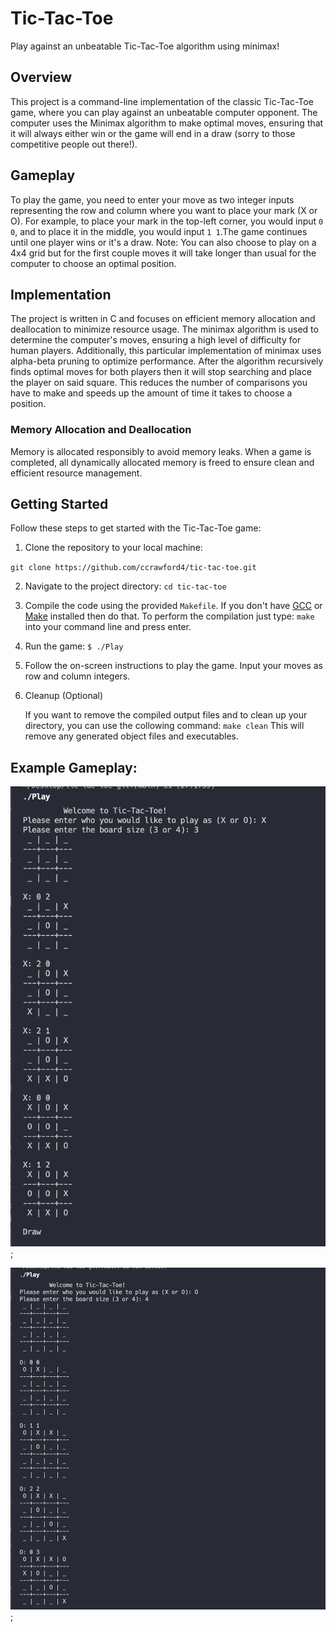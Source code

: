 # Tic-Tac-Toe
Play against an unbeatable Tic-Tac-Toe algorithm using minimax!

## Overview

This project is a command-line implementation of the classic Tic-Tac-Toe game,
where you can play against an unbeatable computer opponent. The computer
uses the Minimax algorithm to make optimal moves, ensuring that it will
always either win or the game will end in a draw (sorry to those 
competitive people out there!). 

## Gameplay

To play the game, you need to enter your move as two integer inputs representing
the row and column where you want to place your mark (X or O). For example, to
place your mark in the top-left corner, you would input `0 0`, and to place it
in the middle, you would input `1 1`.The game continues until one player wins or
it's a draw. Note: You can also choose to play on a 4x4 grid but for the first
couple moves it will take longer than usual for the computer to choose an optimal
position.

## Implementation

The project is written in C and focuses on efficient memory allocation and
deallocation to minimize resource usage. The minimax algorithm is used to determine
the computer's moves, ensuring a high level of difficulty for human players. Additionally,
this particular implementation of minimax uses alpha-beta pruning to optimize performance.
After the algorithm recursively finds optimal moves for both players then it will stop searching 
and place the player on said square. This reduces the number of comparisons you have to make and 
speeds up the amount of time it takes to choose a position.

### Memory Allocation and Deallocation

Memory is allocated responsibly to avoid memory leaks. When a game is completed, 
all dynamically allocated memory is freed to ensure clean and efficient resource
management.

## Getting Started

Follow these steps to get started with the Tic-Tac-Toe game:

1. Clone the repository to your local machine:

 ``git clone https://github.com/ccrawford4/tic-tac-toe.git``

2. Navigate to the project directory: 
  ``cd tic-tac-toe``

3. Compile the code using the provided ``Makefile``. If you don't have 
[GCC](https://gcc.gnu.org/install/) or [Make](https://www.gnu.org/software/make/) installed
then do that.
   To perform the compilation just type: ``make`` into your command line and press enter.

4. Run the game: 
  ``$ ./Play``

5. Follow the on-screen instructions to play the game. Input your moves as row and column integers.

6. Cleanup (Optional)

    If you want to remove the compiled output files and to clean up your
    directory, you can use the collowing command:
    ``make clean``
    This will remove any generated object files and executables.

## Example Gameplay: 

![3x3 Gameplay](./3x3-Play.png);

![4x4 Gameplay](./4x4-Play.png);
